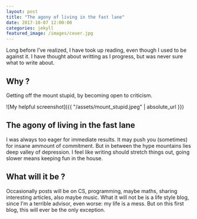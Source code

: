 ```yaml
---
layout: post
title: "The agony of living in the fast lane"
date: 2017-10-07 12:00:00
categories: jekyll
featured_image: /images/cover.jpg
---
```


Long before I’ve realized, I have took up reading, even though I used to be against it. I have thought about writting as I progress, but was never sure what to write about.

## Why ?

Getting off the mount stupid, by becoming open to criticism.

![My helpful screenshot]({{ "/assets/mount_stupid.jpeg" | absolute_url }})

## The agony of living in the fast lane

I was always too eager for immediate results. It may push you (sometimes) for insane ammount of commitment. But in between the hype mountains lies deep valley of depression. I feel like writing should stretch things out, going slower means keeping fun in the house.

## What will it be ?

Occasionally posts will be on CS, programming, maybe maths, sharing interesting articles, also maybe music. What it will not be is a life style blog, since I'm a terrible advisor, even worse: my life is a mess. But on this first blog, this will ever be the only exception.
